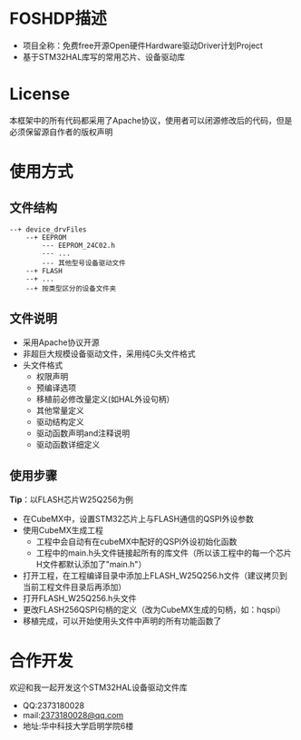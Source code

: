 # FOSHDP描述

- 项目全称：免费free开源Open硬件Hardware驱动Driver计划Project
- 基于STM32HAL库写的常用芯片、设备驱动库

# License

本框架中的所有代码都采用了Apache协议，使用者可以闭源修改后的代码，但是必须保留源自作者的版权声明

# 使用方式

## 文件结构

``` 
--+ device_drvFiles
    --+ EEPROM
        --- EEPROM_24C02.h
        --- ...
        --- 其他型号设备驱动文件
    --+ FLASH
    --+ ...
    --+ 按类型区分的设备文件夹
```

## 文件说明

- 采用Apache协议开源
- 非超巨大规模设备驱动文件，采用纯C头文件格式
- 头文件格式
  - 权限声明
  - 预编译选项
  - 移植前必修改量定义(如HAL外设句柄）
  - 其他常量定义
  - 驱动结构定义
  - 驱动函数声明and注释说明
  - 驱动函数详细定义

## 使用步骤

**Tip**：以FLASH芯片W25Q256为例

- 在CubeMX中，设置STM32芯片上与FLASH通信的QSPI外设参数
- 使用CubeMX生成工程
  - 工程中会自动有在cubeMX中配好的QSPI外设初始化函数
  - 工程中的main.h头文件链接起所有的库文件（所以该工程中的每一个芯片H文件都默认添加了"main.h"）
- 打开工程，在工程编译目录中添加上FLASH_W25Q256.h文件（建议拷贝到当前工程文件目录后再添加）
- 打开FLASH_W25Q256.h头文件
- 更改FLASH256QSPI句柄的定义（改为CubeMX生成的句柄，如：hqspi）
- 移植完成，可以开始使用头文件中声明的所有功能函数了

# 合作开发

欢迎和我一起开发这个STM32HAL设备驱动文件库

- QQ:2373180028
- mail:2373180028@qq.com
- 地址:华中科技大学启明学院6楼
